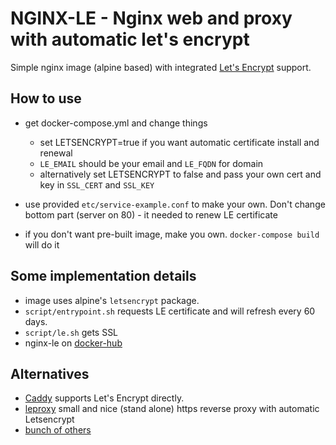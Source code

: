 # NGINX-LE - Nginx web and proxy with automatic let's encrypt

Simple nginx image (alpine based) with integrated [Let's Encrypt](https://letsencrypt.org) support.

## How to use

- get docker-compose.yml and change things
    - set LETSENCRYPT=true if you want automatic certificate install and renewal
    - `LE_EMAIL` should be your email and `LE_FQDN` for domain
    - alternatively set LETSENCRYPT to false and pass your own cert and key in `SSL_CERT` and `SSL_KEY`

- use provided `etc/service-example.conf` to make your own. Don't change bottom part (server on 80) - it needed to renew LE certificate
- if you don't want pre-built image, make you own. `docker-compose build` will do it

## Some implementation details

- image uses alpine's `letsencrypt` package.
- `script/entrypoint.sh` requests LE certificate and will refresh every 60 days.
- `script/le.sh` gets SSL
- nginx-le on [docker-hub](https://hub.docker.com/r/umputun/nginx-le/)

## Alternatives
- [Caddy](https://caddyserver.com) supports Let's Encrypt directly.
- [leproxy](https://github.com/artyom/leproxy) small and nice (stand alone) https reverse proxy with automatic Letsencrypt
- [bunch of others](https://github.com/search?utf8=✓&q=nginx+lets+encrypt)
